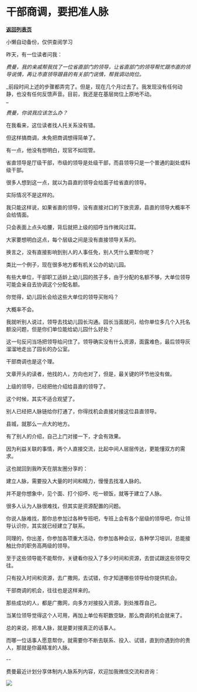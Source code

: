 # 干部商调，要把准人脉

[**返回列表页**](/gzh/费曼的小茶馆)

小懒自动备份，仅供查阅学习

昨天，有一位读者问我：  

 _费曼，我的亲戚帮我找了一位省直部门的领导，让省直部门的领导帮忙跟市直的领导说情，再让市直领导跟县的有关部门说情，帮我调动岗位。_

 _前段时间上述的步骤都弄完了。但是，现在几个月过去了。我发现没有任何动静，也没有任何反馈声音。目前，我还是在基层岗位上原地不动。  
_

 _费曼，你说我应该怎么办？_  

在我看来，这位读者找人托关系没有错。

但这样搞商调，未免把商调想得简单了。

有一点，他没有想明白，现官不如现管。

省直领导是厅级干部，市级的领导是处级干部，而县领导只是一个普通的副处或科级干部。

很多人想到这一点，就以为县直的领导会给面子给省直的领导。

实际情况不是这样的。

我只能这样说，如果省直的领导，没有直接对口的下放资源，县直的领导大概率不会给情面。

只会表面上点头哈腰，背后就把上级的招呼当作微风过耳。

大家要想明白这点，每个层级之间是没有直接领导关系的。

换言之，没有直接影响到别人的人事任免，别人凭什么要帮你呢？

类比一个例子，现在很多地方都有机关公办的幼儿园。

有些大单位，干部职工适龄上幼儿园的孩子多，由于分配的名额不够，大单位领导可能会亲自去协调这个分配名额。

你觉得，幼儿园长会给这些大单位的领导买账吗？  

大概率不会。  

我就听别人说过，领导去找幼儿园长沟通。园长当面就问，给你单位多几个入托名额没问题，但是你们单位能给幼儿园什么好处？

这一句反问当场把领导给问住了。领导确实没有什么资源，面露难色，最后领导灰溜溜地走出了园长的办公室。

干部商调也是这个理。  

文章开头的读者，他找的人，方向也对了，但是，最关键的环节他没有做。  

上级的领导，已经把他介绍给县直的领导了。  

这个时候，其实不适合观望了。

别人已经把人脉链给你打通了，你得找机会直接对接这位县直领导。

县城，就那么一点大的地方。

有了别人的介绍，自己上门对接一下，才会有效果。

因为利益关联的事情，两个人直接交流，比起中间人层层传达，更能懂双方的需求。  

这也就回到我昨天在朋友圈分享的：

建立人脉，需要投入大量的时间和精力，慢慢去找准人脉的。  

并不是你想象中，见个面、打个招呼、吃一顿饭，就等于建立了人脉。  

很多人认为人脉很难找，但其实是资源配置的问题。  

你说人脉难找，那你总参加过各种专班吧，专班上会有各个层级的领导吧，你让领导认识你，其实就已经建立了联系。  

同理的，你出差，你参加各项重大活动，你参加各种会议，各种学习培训，总能接触比你的职务高两级的领导。  

至于这些领导能不能帮你，关键看你投入了多少时间和资源，去尝试跟这些领导交往。  

只有投入时间和资源，去广撒网，去试错，你才知道哪些领导给你提供机会。  

干部商调的机会，往往也是这样来的。  

那些成功的人，都是广撒网，向多方对接投入资源，到处推荐自己。

当某位领导觉得这个人可用，再加上单位有职数空缺，那么商调的机会就来了。  

总的来说，把准人脉，就是要对接真正的话事人。  

而哪一位话事人愿意帮你，就需要你不断去联系、投入、试错，直到你遇到你的贵人，那就是你最精准的人脉。  

\--  

费曼最近计划分享体制内人脉系列内容，欢迎加我微信交流和咨询：  

![](https://mmbiz.qpic.cn/mmbiz_jpg/4ufdCXwkRArXJOgKic3pgrRsdiawr1ibm7mzPQvlZ8ceOlTw0g6TicS0NCIt6duqBrYAj2ElGykGf0WLqTeDmKEHJQ/640?wx_fmt=jpeg)

  
  

